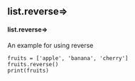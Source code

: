 ## list.reverse=>
#### list.reverse=>
An example for using reverse
```
fruits = ['apple', 'banana', 'cherry']
fruits.reverse()
print(fruits)
```